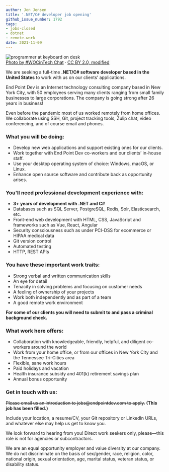 ```yaml
---
author: Jon Jensen
title: '.NET/C# developer job opening'
github_issue_number: 1792
tags:
- jobs-closed
- dotnet
- remote-work
date: 2021-11-09
---
```


<img src="/blog/2018/08/job-opening-dotnet-csharp-javascript-developer/25677299412_9934b2ec91_o-mod.jpg" alt="programmer at keyboard on desk" /><br><a href="https://www.wocintechchat.com/">Photo by #WOCinTech Chat</a> · <a href="https://www.flickr.com/photos/wocintechchat/25677299412/">CC BY 2.0, modified</a>

We are seeking a full-time **.NET/C# software developer based in the United States** to work with us on our clients’ applications.

End Point Dev is an Internet technology consulting company based in New York City, with 50 employees serving many clients ranging from small family businesses to large corporations. The company is going strong after 26 years in business!

Even before the pandemic most of us worked remotely from home offices. We collaborate using SSH, Git, project tracking tools, Zulip chat, video conferencing, and of course email and phones.

### What you will be doing:

- Develop new web applications and support existing ones for our clients.
- Work together with End Point Dev co-workers and our clients’ in-house staff.
- Use your desktop operating system of choice: Windows, macOS, or Linux.
- Enhance open source software and contribute back as opportunity arises.

### You'll need professional development experience with:

- **3+ years of development with .NET and C#**
- Databases such as SQL Server, PostgreSQL, Redis, Solr, Elasticsearch, etc.
- Front-end web development with HTML, CSS, JavaScript and frameworks such as Vue, React, Angular
- Security consciousness such as under PCI-DSS for ecommerce or HIPAA medical data
- Git version control
- Automated testing
- HTTP, REST APIs

### You have these important work traits:

- Strong verbal and written communication skills
- An eye for detail
- Tenacity in solving problems and focusing on customer needs
- A feeling of ownership of your projects
- Work both independently and as part of a team
- A good remote work environment

**For some of our clients you will need to submit to and pass a criminal background check.**

### What work here offers:

- Collaboration with knowledgeable, friendly, helpful, and diligent co-workers around the world
- Work from your home office, or from our offices in New York City and the Tennessee Tri-Cities area
- Flexible, sane work hours
- Paid holidays and vacation
- Health insurance subsidy and 401(k) retirement savings plan
- Annual bonus opportunity

### Get in touch with us:

~~Please email us an introduction to jobs\@endpointdev.com to apply.~~
**(This job has been filled.)**

Include your location, a resume/​CV, your Git repository or LinkedIn URLs, and whatever else may help us get to know you.

We look forward to hearing from you! Direct work seekers only, please—​this role is not for agencies or subcontractors.

We are an equal opportunity employer and value diversity at our company. We do not discriminate on the basis of sex/​gender, race, religion, color, national origin, sexual orientation, age, marital status, veteran status, or disability status.

<script type="application/ld+json">
{
  "@context": "http://schema.org/",
  "@type": "JobPosting",
  "title": "Seeking a .NET/C# back-end developer",
  "description": "<p>We are seeking a full-time <b>.NET/C# software developer based in the United States</b> to work with us on our clients’ applications.</p><p>End Point Dev is an Internet technology consulting company based in New York City, with 50 employees serving many clients ranging from small family businesses to large corporations. The company is going strong after 26 years in business!</p><p>Even before the pandemic most of us worked remotely from home offices. We collaborate using SSH, Git, project tracking tools, Zulip chat, video conferencing, and of course email and phones.</p><p>What you will be doing:</p><ul><li>Develop new web applications and support existing ones for our clients.</li><li>Work together with End Point Dev co-workers and our clients’ in-house staff.</li><li>Use your desktop operating system of choice: Windows, macOS, or Linux.</li><li>Enhance open source software and contribute back as opportunity arises.</li></ul><p>You'll need professional development experience with:</p><ul><li><b>3+ years of development with .NET and C#</b></li><li>Databases such as SQL Server, PostgreSQL, Redis, Solr, Elasticsearch, etc.</li><li>Front-end web development with HTML, CSS, JavaScript and frameworks such as Vue, React, Angular</li><li>Security consciousness such as under PCI-DSS for ecommerce or HIPAA medical data</li><li>Git version control</li><li>Automated testing</li><li>HTTP, REST APIs</li></ul><p>You have these important work traits:</p><ul><li>Strong verbal and written communication skills</li><li>An eye for detail</li><li>Tenacity in solving problems and focusing on customer needs</li><li>A feeling of ownership of your projects</li><li>Work both independently and as part of a team</li><li>A good remote work environment</li><p><b>For some of our clients you will need to submit to and pass a criminal background check.</b></p></ul><p>What work here offers:</p><ul><li>Collaboration with knowledgeable, friendly, helpful, and diligent co-workers around the world</li><li>Work from your home office, or from our offices in New York City and the Tennessee Tri-Cities area</li><li>Flexible, sane work hours</li><li>Paid holidays and vacation</li><li>Health insurance subsidy and 401(k) retirement savings plan</li><li>Annual bonus opportunity</li></ul><p>Get in touch with us:</p><p>Please email us an introduction to <a href=\"mailto:jobs@endpointdev.com\">jobs@endpointdev.com</a> to apply. Include your location, a resume/CV, your Git repository or LinkedIn URLs, and whatever else may help us get to know you.</p><p>We look forward to hearing from you! Direct work seekers only, please—this role is not for agencies or subcontractors.</p><p>We are an equal opportunity employer and value diversity at our company. We do not discriminate on the basis of sex/gender, race, religion, color, national origin, sexual orientation, age, marital status, veteran status, or disability status.</p>",
  "identifier": {
    "@type": "PropertyValue",
    "name": "End Point Dev",
    "value": "dotnet-202111"
  },
  "datePosted": "2021-11-09",
  "validThrough": "2021-12-09",
  "employmentType": ["FULL_TIME"],
  "hiringOrganization": {
    "@type": "Organization",
    "name": "End Point Dev",
    "sameAs": "https://www.endpointdev.com/blog/2021/11/dotnet-developer-job/",
    "logo": "https://www.endpointdev.com/images/favicon.ico"
  },
  "jobLocationType": "TELECOMMUTE",
  "applicantLocationRequirements": {
      "@type": "Country",
      "name": ["US"]
  }
}
</script>
